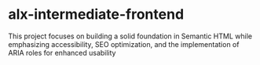 # alx-intermediate-frontend
This project focuses on building a solid foundation in Semantic HTML while emphasizing accessibility, SEO optimization, and the implementation of ARIA roles for enhanced usability
